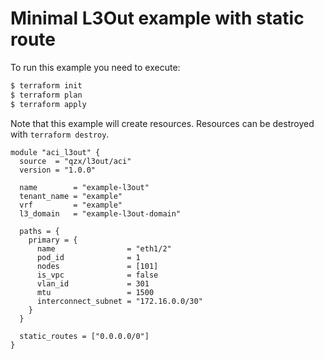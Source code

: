 <!-- BEGIN_TF_DOCS -->
# Minimal L3Out example with static route
To run this example you need to execute:
```bash
$ terraform init
$ terraform plan
$ terraform apply
```
Note that this example will create resources. Resources can be destroyed with `terraform destroy`.
```hcl
module "aci_l3out" {
  source  = "qzx/l3out/aci"
  version = "1.0.0"

  name        = "example-l3out"
  tenant_name = "example"
  vrf         = "example"
  l3_domain   = "example-l3out-domain"

  paths = {
    primary = {
      name                = "eth1/2"
      pod_id              = 1
      nodes               = [101]
      is_vpc              = false
      vlan_id             = 301
      mtu                 = 1500
      interconnect_subnet = "172.16.0.0/30"
    }
  }

  static_routes = ["0.0.0.0/0"]
}
```
<!-- END_TF_DOCS -->